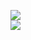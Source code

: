 [![](https://img.shields.io/badge/Made%20With-Github%20Spray-lightgrey.svg?style=for-the-badge&logo=github)](https://github.com/Annihil/github-spray#22787)  
[![](https://i.imgur.com/2DrTn0Z.gif)](https://github.com/Annihil/github-spray)